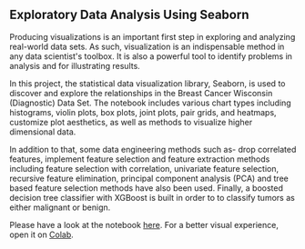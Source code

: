## Exploratory Data Analysis Using Seaborn

Producing visualizations is an important first step in exploring and analyzing real-world data sets. As such, visualization is an indispensable method in any data scientist's toolbox. It is also a powerful tool to identify problems in analysis and for illustrating results.  

In this project, the statistical data visualization library, Seaborn, is used to discover and explore the relationships in the Breast Cancer Wisconsin (Diagnostic) Data Set. The notebook includes various chart types including histograms, violin plots, box plots, joint plots, pair grids, and heatmaps, customize plot aesthetics, as well as methods to visualize higher dimensional data.

In addition to that, some data engineering methods such as- drop correlated features, implement feature selection and feature extraction methods including feature selection with correlation, univariate feature selection, recursive feature elimination, principal component analysis (PCA) and tree based feature selection methods have also been used. Finally, a boosted decision tree classifier with XGBoost is built in order to to classify tumors as either malignant or benign.

Please have a look at the notebook [here](eda-breast-cancer.ipynb). For a better visual experience, open it on [Colab](https://drive.google.com/file/d/1FLUnIbjJsG1wnD2NEkRU5Ae5TkfETjLq/view?usp=sharing).

